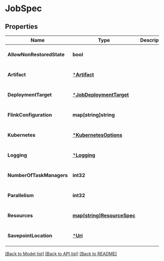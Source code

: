 # JobSpec

## Properties
Name | Type | Description | Notes
------------ | ------------- | ------------- | -------------
**AllowNonRestoredState** | **bool** |  | [optional] [default to null]
**Artifact** | [***Artifact**](Artifact.md) |  | [optional] [default to null]
**DeploymentTarget** | [***JobDeploymentTarget**](JobDeploymentTarget.md) |  | [optional] [default to null]
**FlinkConfiguration** | **map[string]string** |  | [optional] [default to null]
**Kubernetes** | [***KubernetesOptions**](KubernetesOptions.md) |  | [optional] [default to null]
**Logging** | [***Logging**](Logging.md) |  | [optional] [default to null]
**NumberOfTaskManagers** | **int32** |  | [optional] [default to null]
**Parallelism** | **int32** |  | [optional] [default to null]
**Resources** | [**map[string]ResourceSpec**](ResourceSpec.md) |  | [optional] [default to null]
**SavepointLocation** | [***Uri**](URI.md) |  | [optional] [default to null]

[[Back to Model list]](../README.md#documentation-for-models) [[Back to API list]](../README.md#documentation-for-api-endpoints) [[Back to README]](../README.md)


